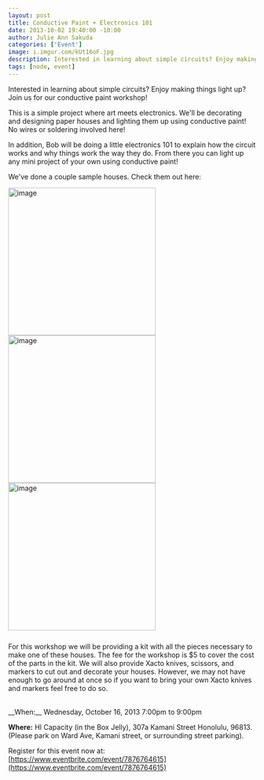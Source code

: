 ```yaml
--- 
layout: post
title: Conductive Paint + Electronics 101
date: 2013-10-02 19:40:00 -10:00
author: Julie Ann Sakuda
categories: ['Event']
image: i.imgur.com/kUt16oF.jpg
description: Interested in learning about simple circuits? Enjoy making things light up? Join us for our conductive paint workshop!
tags: [node, event]
---
```

Interested in learning about simple circuits? Enjoy making things light up? Join us for our conductive paint workshop!

This is a simple project where art meets electronics. We'll be decorating and designing paper houses and lighting them up using conductive paint! No wires or soldering involved here! 

In addition, Bob will be doing a little electronics 101 to explain how the circuit works and why things work the way they do. From there you can light up any mini project of your own using conductive paint!

We've done a couple sample houses. Check them out here:

<div class="gallery" style="padding-bottom: 10px;">
<a href="http://i.imgur.com/kUt16oF.jpg" rel="gallery" class="pirobox_gall first" title="Lights off" rev="0"><img src="http://i.imgur.com/kUt16oF.jpg" width="300" alt="image"></a>
<a href="http://i.imgur.com/cI9v0XR.jpg" rel="gallery" class="pirobox_gall" title="Lights on" rev="1"><img src="http://i.imgur.com/cI9v0XR.jpg" width="300" alt="image"></a>
<a href="http://i.imgur.com/OGCyNBf.jpg" rel="gallery" class="pirobox_gall" title="Bob's House" rev="2"><img src="http://i.imgur.com/OGCyNBf.jpg" width="300" alt="image"></a>
</div>

For this workshop we will be providing a kit with all the pieces necessary to make one of these houses. The fee for the workshop is $5 to cover the cost of the parts in the kit. We will also provide Xacto knives, scissors, and markers to cut out and decorate your houses. However, we may not have enough to go around at once so if you want to bring your own Xacto knives and markers feel free to do so.

<br />
__When:__ Wednesday, October 16, 2013 7:00pm to 9:00pm

__Where:__ HI Capacity (in the Box Jelly), 307a Kamani Street Honolulu, 96813. (Please park on Ward Ave, Kamani street, or surrounding street parking).

Register for this event now at: [https://www.eventbrite.com/event/7876764615](https://www.eventbrite.com/event/7876764615)

<br style="clear:both"/>